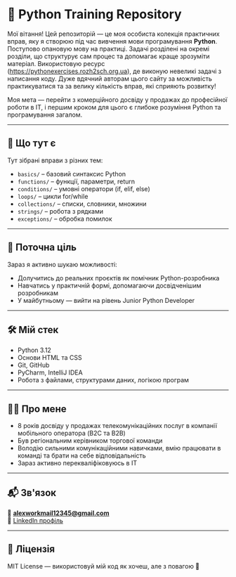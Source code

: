 # 🐍 Python Training Repository

Мої вітання!
Цей репозиторій — це моя особиста колекція практичних вправ, яку я створюю під час вивчення мови програмування **Python**. 
Поступово опановую мову на практиці. Задачі розділені на окремі розділи, що структурує сам процес та допомагає краще зрозуміти матеріал.
Використовую ресурс (https://pythonexercises.rozh2sch.org.ua), де виконую невеликі задачі з написання коду.
Дуже вдячний авторам цього сайту за можливість практикуватися та за велику кількість вправ, які сприяють розвитку!

Моя мета — перейти з комерційного досвіду у продажах до професійної роботи в ІТ, і першим кроком для цього є глибоке розуміння Python та програмування загалом.

---------------

## 🧠 Що тут є

Тут зібрані вправи з різних тем:
- `basics/` – базовий синтаксис Python
- `functions/` – функції, параметри, return
- `conditions/` – умовні оператори (if, elif, else)
- `loops/` – цикли for/while
- `collections/` – списки, словники, множини
- `strings/` – робота з рядками
- `exceptions/` – обробка помилок
---------------

## 🚀 Поточна ціль

Зараз я активно шукаю можливості:
- Долучитись до реальних проєктів як помічник Python-розробника
- Навчатись у практичній формі, допомагаючи досвідченішим розробникам
- У майбутньому — вийти на рівень Junior Python Developer

---------------

## 🛠️ Мій стек

- Python 3.12
- Основи HTML та CSS
- Git, GitHub
- PyCharm, IntelliJ IDEA
- Робота з файлами, структурами даних, логікою програм

---------------

## 👨‍💼 Про мене

- 8 років досвіду у продажах телекомунікаційних послуг в компанії мобільного оператора (B2C та B2B)
- Був регіональним керівником торгової команди
- Володію сильними комунікаційними навичками, вмію працювати в команді та брати на себе відповідальність
- Зараз активно перекваліфіковуюсь в ІТ

---------------

## 📬 Зв'язок

📧 **alexworkmail12345@gmail.com**  
🔗 [LinkedIn профіль](www.linkedin.com/in/олександр-шаляхін-0620a2290)  

---------------

## 📄 Ліцензія

MIT License — використовуй мій код як хочеш, але з повагою 🙌
